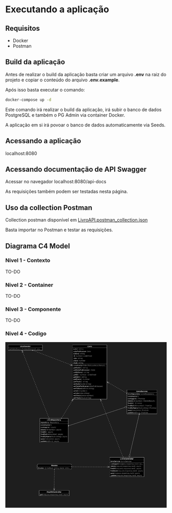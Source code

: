 # Executando a aplicação

## Requisitos
 * Docker
 * Postman

## Build da aplicação

Antes de realizar o build da aplicação basta criar um arquivo **.env** na raiz do projeto e copiar o conteúdo do arquivo **.env.example**.

Após isso basta executar o comando:

```sh
docker-compose up -d
```

Este comando irá realizar o build da aplicação, irá subir o banco de dados PostgreSQL e também o PG Admin via container Docker.

A aplicação em si irá povoar o banco de dados automaticamente via Seeds.

## Acessando a aplicação

localhost:8080

## Acessando documentação de API Swagger

Acessar no navegador localhost:8080/api-docs

As requisições também podem ser testadas nesta página.

## Uso da collection Postman

Collection postman disponível em [LivroAPI.postman_collection.json](./LivroAPI.postman_collection.json)

Basta importar no Postman e testar as requisições.

## Diagrama C4 Model

### Nivel 1 - Contexto

TO-DO

### Nivel 2 - Container

TO-DO

### Nivel 3 - Componente

TO-DO

### Nivel 4 - Codigo

![](./docs/04-diagrama-de-classe.png)